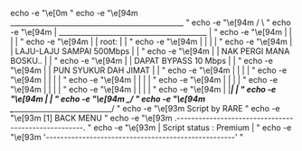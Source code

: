 echo -e "\e[0m                                                                            "
echo -e "\e[94m             ________________________________________________              "
echo -e "\e[94m            /                                                \             "
echo -e "\e[94m           |    _________________________________________     |            "
echo -e "\e[94m           |   |                                         |    |            "
echo -e "\e[94m           |   |  root:                                  |    |            "
echo -e "\e[94m           |   |                                         |    |            "
echo -e "\e[94m           |   |     LAJU-LAJU SAMPAI 500Mbps            |    |            "
echo -e "\e[94m           |   |     NAK PERGI MANA BOSKU..              |    |            "
echo -e "\e[94m           |   |     DAPAT BYPASS 10 Mbps                |    |            "
echo -e "\e[94m           |   |     PUN SYUKUR DAH JIMAT                |    |            "
echo -e "\e[94m           |   |                                         |    |            "
echo -e "\e[94m           |   |                                         |    |            "
echo -e "\e[94m           |   |                                         |    |            "
echo -e "\e[94m           |   |                                         |    |            "
echo -e "\e[94m           |   |                                         |    |            "
echo -e "\e[94m           |   |                                         |    |            "
echo -e "\e[94m           |   |_________________________________________|    |            "
echo -e "\e[94m           |                                                  |            "
echo -e "\e[94m            \_________________________________________________/            "
echo -e "\e[94m                   \___________________________________/                   "
echo -e "\e[93m                         Script by RARE                                    "
echo -e "\e[93m                          [1] BACK MENU                                    "
echo -e "\e[93m        .----------------------------------------------------.             "
echo -e "\e[93m        |             Script status : Premium                |             "
echo -e "\e[93m        '----------------------------------------------------'             "
